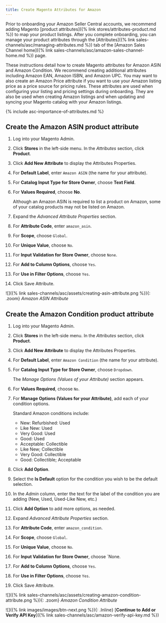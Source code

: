 ```yaml
---
title: Create Magento Attributes for Amazon
---
```


Prior to onboarding your Amazon Seller Central accounts, we recommend adding Magento [product attributes]({% link stores/attributes-product.md %}) to map your product listings. After you complete onboarding, you can manage your product attributes through the [Attributes]({% link sales-channels/asc/managing-attributes.md %}) tab of the [Amazon Sales Channel home]({% link sales-channels/asc/amazon-sales-channel-home.md %}) page.

These instructions detail how to create Magento attributes for Amazon ASIN and Amazon Condition. We recommend creating additional attributes including Amazon EAN, Amazon ISBN, and Amazon UPC. You may want to also create an Amazon Price attribute if you want to use your Amazon listing price as a price source for pricing rules. These attributes are used when configuring your listing and pricing settings during onboarding. They are also be used when creating Amazon listings and when updating and syncing your Magento catalog with your Amazon listings.

{% include asc-importance-of-attributes.md %}

## Create the Amazon ASIN product attribute

1. Log into your Magento Admin.

1. Click **Stores** in the left-side menu. In the _Attributes_ section, click **Product**.

1. Click **Add New Attribute** to display the Attributes Properties.

1. For **Default Label**, enter `Amazon ASIN` (the name for your attribute).

1. For **Catalog Input Type for Store Owner**, choose **Text Field**.

1. For **Values Required**, choose **No**.

    Although an Amazon ASIN is required to list a product on Amazon, some of your catalog products may not be listed on Amazon.

1. Expand the _Advanced Attribute Properties_ section.

1. For **Attribute Code**, enter `amazon_asin`.

1. For **Scope**, choose `Global`.

1. For **Unique Value**, choose `No`.

1. For **Input Validation for Store Owner**, choose `None`.

1. For **Add to Column Options**, choose `Yes`.

1. For **Use in Filter Options**, choose `Yes`.

1. Click <span class="btn">Save Attribute</span>.

![]({% link sales-channels/asc/assets/creating-asin-attribute.png %}){: .zoom}
_Amazon ASIN Attribute_

## Create the Amazon Condition product attribute

1. Log into your Magento Admin.

1. Click **Stores** in the left-side menu. In the _Attributes_ section, click **Product**.

1. Click **Add New Attribute** to display the Attributes Properties.

1. For **Default Label**, enter `Amazon Condition` (the name for your attribute).

1. For **Catalog Input Type for Store Owner**, choose `Dropdown`.

     The _Manage Options (Values of your Attribute)_ section appears.

1. For **Values Required**, choose `No`.

1. For **Manage Options (Values for your Attribute)**, add each of your condition options.

     Standard Amazon conditions include:

     - New: Refurbished: Used
     - Like New: Used
     - Very Good: Used
     - Good: Used
     - Acceptable: Collectible
     - Like New; Collectible
     - Very Good: Collectible
     - Good: Collectible; Acceptable

1. Click **Add Option**.

1. Select the **Is Default** option for the condition you wish to be the default selection.

1. In the _Admin_ column, enter the text for the label of the condition you are adding (New, Used, Used-Like New, etc.)

1. Click **Add Option** to add more options, as needed.

1. Expand _Advanced Attribute Properties_ section.

1. For **Attribute Code**, enter `amazon_condition`.

1. For **Scope**, choose `Global`.

1. For **Unique Value**, choose `No`.

1. For **Input Validation for Store Owner**, choose `None.

1. For **Add to Column Options**, choose `Yes`.

1. For **Use in Filter Options**, choose `Yes`.

1. Click <span class="btn">Save Attribute</span>.

![]({% link sales-channels/asc/assets/creating-amazon-condition-attribute.png %}){: .zoom}
_Amazon Condition Attribute_

![]({% link images/images/btn-next.png %}){: .Inline} [**Continue to Add or Verify API Key**]({% link sales-channels/asc/amazon-verify-api-key.md %})